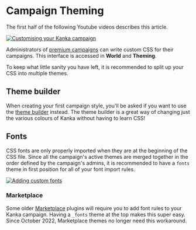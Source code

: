 # Campaign Theming

The first half of the following Youtube videos describes this article.

[![Customising your Kanka campaign](https://img.youtube.com/vi/ynX5jimy8Lo/0.jpg)](https://youtu.be/ynX5jimy8Lo)

Administrators of [premium campaigns](https://kanka.io/en-US/premium) can write custom CSS for their campaigns. This interface is accessed in **World** and **Theming**.

To keep what little sanity you have left, it is recommended to split up your CSS into multiple themes.

## Theme builder

When creating your first campaign style, you'll be asked if you want to use the [theme builder](/features/campaigns/theme-builder) instead. The theme builder is a great way of changing just the various colours of Kanka without having to learn CSS!

## Fonts

CSS fonts are only properly imported when they are at the beginning of the CSS file. Since all the campaign's active themes are merged together in the order defined by the campaign's admins, it is recommended to have a `fonts` theme in first position for all of your font import rules.

[![Adding custom fonts](https://img.youtube.com/vi/pzQN4sqDBMs/0.jpg)](https://youtu.be/pzQN4sqDBMs)

### Marketplace

Some older [Marketplace](marketplace/marketplace) plugins will require you to add font rules to your Kanka campaign. Having a `_fonts` theme at the top makes this super easy. Since October 2022, Marketplace themes no longer need this workaround.
